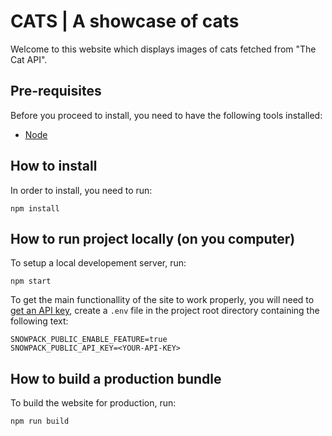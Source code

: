 # CATS | A showcase of cats

Welcome to this website which displays images of cats fetched from "The Cat API".

## Pre-requisites

Before you proceed to install, you need to have the following tools installed:

-   [Node](https://nodejs.org/en/)

## How to install

In order to install, you need to run:

```
npm install
```

## How to run project locally (on you computer)

To setup a local developement server, run:

```
npm start
```

To get the main functionallity of the site to work properly, you will need to [get an API key](https://thecatapi.com/signup), create a `.env` file in the project root directory containing the following text:

```
SNOWPACK_PUBLIC_ENABLE_FEATURE=true
SNOWPACK_PUBLIC_API_KEY=<YOUR-API-KEY>
```

## How to build a production bundle

To build the website for production, run:

```
npm run build
```
